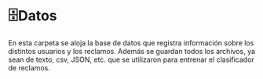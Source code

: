 # 🗄️Datos

En esta carpeta se aloja la base de datos que registra información sobre los distintos usuarios y los reclamos. 
Además se guardan todos los archivos, ya sean de texto, csv, JSON, etc. que se utilizaron para entrenar el clasificador de reclamos.
